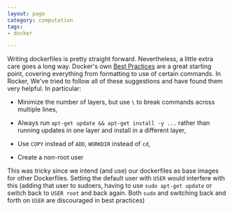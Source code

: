 ```yaml
---
layout: page
category: computation
tags: 
- docker

---
```



Writing dockerfiles is pretty straight forward. Nevertheless, a little
extra care goes a long way.  Docker's own [Best
Practices](https://docs.docker.com/articles/dockerfile_best-practices/)
are a great starting point, covering everything from formatting to use
of certain commands. In Rocker, We've tried to follow all of these suggestions and
have found them very helpful.  In particular:

- Minimize the number of layers, but use `\` to break commands across
multiple lines,

- Always run `apt-get update && apt-get install -y ...` rather than
running updates in one layer and install in a different layer,

- Use `COPY` instead of `ADD`, `WORKDIR` instead of `cd`,

- Create a non-root user

This was tricky since we intend (and use) our dockerfiles as base images
for other Dockerfiles.  Setting the default user with `USER` would
interfere with this (adding that user to sudoers, having to use `sudo
apt-get update` or switch back to `USER root` and back again. Both `sudo`
and switching back and forth on `USER` are discouraged in best practices)

